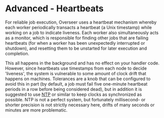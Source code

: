 # Advanced - Heartbeats

For reliable job execution, Overseer uses a heartbeat mechanism whereby each worker periodically transacts a heartbeat (a Unix timestamp) while working on a job to indicate liveness. Each worker also simultaneously acts as a monitor, which is responsible for finding other jobs that are failing heartbeats (for when a worker has been unexpectedly interrupted or shutdown), and resetting them to be unstarted for later execution and completion.

This all happens in the background and has no effect on your handler code. However, since heartbeats use timestamps from each node to decide 'liveness', the system is vulnerable to some amount of clock drift that happens on machines. Tolerances are a knob that can be configured to avoid this in part (by default, a job must fail five one-minute heartbeat periods in a row before being considered dead), but in addition it is suggested to use [NTP](http://www.ntp.org/) or similar to keep clocks as synchronized as possible. NTP is not a perfect system, but fortunately millisecond- or shorter precision is not strictly necessary here, drifts of many seconds or minutes are more problematic.

